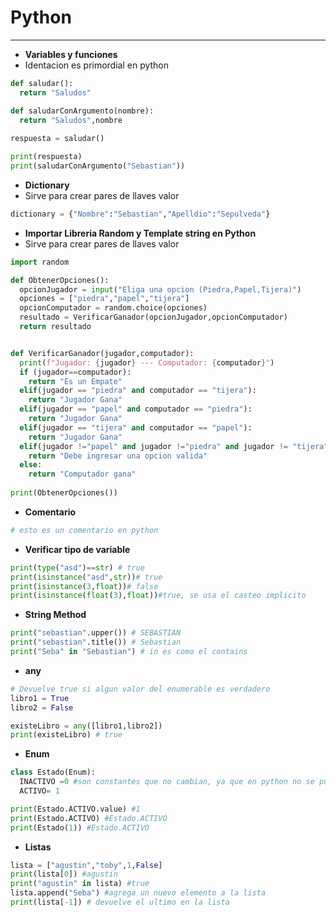# Python 
---

-  **Variables y funciones**
- Identacion es primordial en python


```python
def saludar():
  return "Saludos" 

def saludarConArgumento(nombre):
  return "Saludos",nombre
  
respuesta = saludar()

print(respuesta)
print(saludarConArgumento("Sebastian"))
```


-  **Dictionary**
- Sirve para crear pares de llaves valor

```python
dictionary = {"Nombre":"Sebastian","Apelldio":"Sepulveda"}
```


-  **Importar Libreria Random y Template string en Python**
- Sirve para crear pares de llaves valor

```python
import random

def ObtenerOpciones():
  opcionJugador = input("Eliga una opcion (Piedra,Papel,Tijera)")
  opciones = ["piedra","papel","tijera"]
  opcionComputador = random.choice(opciones)
  resultado = VerificarGanador(opcionJugador,opcionComputador)
  return resultado


def VerificarGanador(jugador,computador):
  print(f"Jugador: {jugador} --- Computador: {computador}")
  if (jugador==computador):
    return "Es un Empate"
  elif(jugador == "piedra" and computador == "tijera"):
    return "Jugador Gana"
  elif(jugador == "papel" and computador == "piedra"):
    return "Jugador Gana"
  elif(jugador == "tijera" and computador == "papel"):
    return "Jugador Gana"
  elif(jugador !="papel" and jugador !="piedra" and jugador != "tijera"):
    return "Debe ingresar una opcion valida"
  else:
    return "Computador gana"
      
print(ObtenerOpciones())
```


-  **Comentario**
```python
# esto es un comentario en python
```

-  **Verificar tipo de variable**
```python
print(type("asd")==str) # true
print(isinstance("asd",str))# true
print(isinstance(3,float))# false
print(isinstance(float(3),float))#true, se usa el casteo implicito
```

-  **String Method**
```python
print("sebastian".upper()) # SEBASTIAN
print("sebastian".title()) # Sebastian
print("Seba" in "Sebastian") # in es como el contains
```

-  **any**
```python
# Devuelve true si algun valor del enumerable es verdadero
libro1 = True
libro2 = False

existeLibro = any([libro1,libro2])
print(existeLibro) # true
```

-  **Enum**
```python
class Estado(Enum):
  INACTIVO =0 #son constantes que no cambian, ya que en python no se pueden declarar constantes
  ACTIVO= 1

print(Estado.ACTIVO.value) #1
print(Estado.ACTIVO) #Estado.ACTIVO
print(Estado(1)) #Estado.ACTIVO
```

-  **Listas**
```python
lista = ["agustin","toby",1,False]
print(lista[0]) #agustin
print("agustin" in lista) #true
lista.append("Seba") #agrega un nuevo elemento a la lista
print(lista[-1]) # devuelve el ultimo en la lista
```

